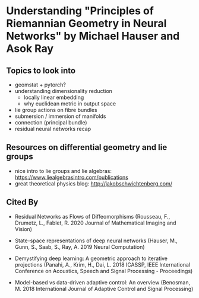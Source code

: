 # Understanding "Principles of Riemannian Geometry in Neural Networks" by Michael Hauser and Asok Ray

## Topics to look into
* geomstat + pytorch?
* understanding dimensionality reduction
    - locally linear embedding
    - why euclidean metric in output space
* lie group actions on fibre bundles
* submersion / immersion of manifolds
* connection (principal bundle)
* residual neural networks recap

## Resources on differential geometry and lie groups
* nice intro to lie groups and lie algebras: https://www.liealgebrasintro.com/publications
* great theoretical physics blog: http://jakobschwichtenberg.com/

## Cited By

* Residual Networks as Flows of Diffeomorphisms (Rousseau, F., Drumetz, L., Fablet, R. 2020 Journal of Mathematical Imaging and Vision)

* State-space representations of deep neural networks (Hauser, M., Gunn, S., Saab, S., Ray, A. 2019 Neural Computation)

* Demystifying deep learning: A geometric approach to iterative projections (Panahi, A., Krim, H., Dai, L. 2018 ICASSP, IEEE International Conference on Acoustics, Speech and Signal Processing - Proceedings)

* Model-based vs data-driven adaptive control: An overview (Benosman, M. 2018 International Journal of Adaptive Control and Signal Processing)
